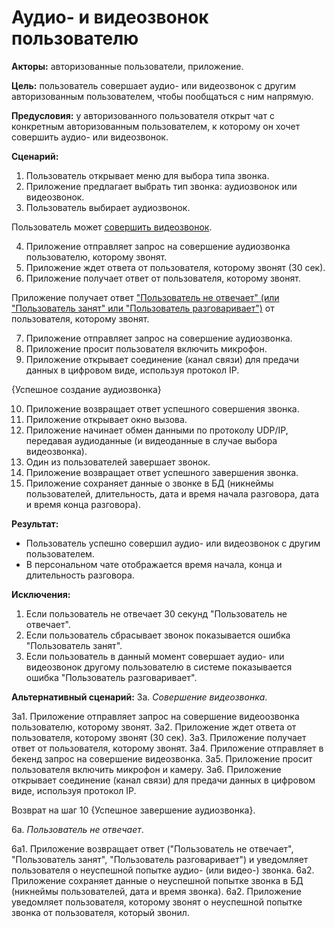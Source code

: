# Аудио- и видеозвонок пользователю

**Акторы:** авторизованные пользователи, приложение.

**Цель:** пользователь совершает аудио- или видеозвонок с другим авторизованным пользователем, чтобы пообщаться с ним напрямую.

**Предусловия:** у авторизованного пользователя открыт чат с конкретным авторизованным пользователем, к которому он хочет совершить аудио- или видеозвонок.

**Сценарий:**
1. Пользователь открывает меню для выбора типа звонка.
2. Приложение предлагает выбрать тип звонка: аудиозвонок или видеозвонок.
3. Пользователь выбирает аудиозвонок.

Пользователь может [совершить видеозвонок](#Совершение_видеозвонка).

4. Приложение отправляет запрос на совершение аудиозвонка пользователю, которому звонят.
5. Приложение ждет ответа от пользователя, которому звонят (30 сек).
6. Приложение получает ответ от пользователя, которому звонят.

Приложение получает ответ ["Пользователь не отвечает" (или "Пользователь занят" или "Пользователь разговаривает")](#Пользователь_не_отвечает) от пользователя, которому звонят.

7. Приложение отправляет запрос на совершение аудиозвонка.
8. Приложение просит пользователя включить микрофон.
9. Приложение открывает соединение (канал связи) для предачи данных в цифровом виде, используя протокол IP.

{Успешное создание аудиозвонка}

10. Приложение возвращает ответ успешного совершения звонка.
11. Приложение открывает окно вызова.
12. Приложение начинает обмен данными по протоколу UDP/IP, передавая аудиоданные (и видеоданные в случае выбора видеозвонка).
13. Один из пользователей завершает звонок.
14. Приложение возвращает ответ успешного завершения звонка.
15. Приложение сохраняет данные о звонке в БД (никнеймы пользователей, длительность, дата и время начала разговора, дата и время конца разговора).

**Результат:**
* Пользователь успешно совершил аудио- или видеозвонок с другим пользователем.
* В персональном чате отображается время начала, конца и длительность разговора.

**Исключения:**
1. Если пользователь не отвечает 30 секунд "Пользователь не отвечает".
2. Если пользователь сбрасывает звонок показывается ошибка "Пользователь занят".
3. Если пользователь в данный момент совершает аудио- или видеозвонок другому пользователю в системе показывается ошибка "Пользователь разговаривает".


**Альтернативный сценарий:**
3а. <a name="Совершение_видеозвонка"></a> *Совершение видеозвонка*.

3а1. Приложение отправляет запрос на совершение видеоозвонка пользователю, которому звонят.
3а2. Приложение ждет ответа от пользователя, которому звонят (30 сек).
3а3. Приложение получает ответ от пользователя, которому звонят.
3а4. Приложение отправляет в бекенд запрос на совершение видеозвонка.
3а5. Приложение просит пользователя включить микрофон и камеру.
3а6. Приложение открывает соединение (канал связи) для предачи данных в цифровом виде, используя протокол IP.

Возврат на шаг 10 {Успешное завершение аудиозвонка}.

6а. <a name="Пользователь_не_отвечает"></a> *Пользователь не отвечает*.

6а1. Приложение возвращает ответ ("Пользователь не отвечает", "Пользователь занят", "Пользователь разговаривает") и уведомляет пользователя о неуспешной попытке аудио- (или видео-) звонка.
6а2. Приложение сохраняет данные о неуспешной попытке звонка в БД (никнеймы пользователей, дата и время звонка).
6а2. Приложение уведомляет пользователя, которому звонят о неуспешной попытке звонка от пользователя, который звонил.

